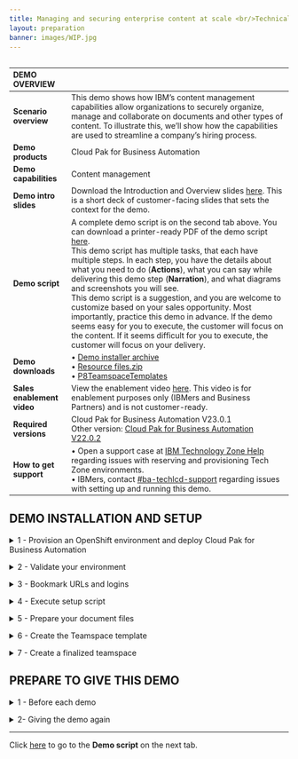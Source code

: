 ```yaml
---
title: Managing and securing enterprise content at scale <br/>Technical Sales Level 3 demo
layout: preparation
banner: images/WIP.jpg
---
```

<inline-notification text="The environments required to operate this demonstration are no longer available. We are working on migrating this demonstration to a new environment as soon as possible. Thank you for your understanding."></inline-notification> 
---

<span id="top"></span>

| DEMO OVERVIEW | |
| :---         | :--- |
| **Scenario overview** | This demo shows how IBM’s content management capabilities allow organizations to securely organize, manage and collaborate on documents and other types of content. To illustrate this, we’ll show how the capabilities are used to streamline a company’s hiring process. |
| **Demo products** | Cloud Pak for Business Automation |
| **Demo capabilities** | Content management |
| **Demo intro slides** | Download the Introduction and Overview slides <a href="./files/Managing and Securing Enterprise Content at Scale Platinum Demo - Intro deck.pptx" target="_blank" rel="noreferrer">here</a>. This is a short deck of customer-facing slides that sets the context for the demo. |
| **Demo script** | A complete demo script is on the second tab above. You can download a printer-ready PDF of the demo script <a href="./files/Managing and Securing Enterprise Content at Scale Platinum Demo - PDF script.pdf" target="_blank" rel="noreferrer">here</a>. <br/> This demo script has multiple tasks, that each have multiple steps. In each step, you have the details about what you need to do (**Actions**), what you can say while delivering this demo step (**Narration**), and what diagrams and screenshots you will see. <br/> This demo script is a suggestion, and you are welcome to customize based on your sales opportunity. Most importantly, practice this demo in advance. If the demo seems easy for you to execute, the customer will focus on the content. If it seems difficult for you to execute, the customer will focus on your delivery. |
| **Demo downloads** | • <a href="./files/Demo-Installer-23-0-1.zip" target="_blank" rel="noreferrer">Demo installer archive</a><br/> • <a href="./files/Resource files.zip" target="_blank" rel="noreferrer">Resource files.zip</a><br/> • <a href="./files/P8TeamspaceTemplates.templates" target="_blank" rel="noreferrer">P8TeamspaceTemplates</a> <br/> |
| **Sales enablement video** | View the enablement video <a href="https://ibm.box.com/s/3y8p1y32ap5tpln6nb6iakncs44ip0xc" target="_blank" rel="noreferrer">here</a>. This video is for enablement purposes only (IBMers and Business Partners) and is not customer-ready. |
| **Required versions** | Cloud Pak for Business Automation V23.0.1 <br/> Other version: [Cloud Pak for Business Automation V22.0.2](/300-business-automation-managing-and-securing-enterprise-content-at-scale/v22.0.2) |
| **How to get support** | • Open a support case at <a href="https://techzone.ibm.com/help" target="_blank" rel="noreferrer">IBM Technology Zone Help</a> regarding issues with reserving and provisioning Tech Zone environments.<br/>• IBMers, contact <a href="https://ibm.enterprise.slack.com/archives/C06HT5PHLN9" target="_blank" rel="noreferrer">#ba-techlcd-support</a>  regarding issues with setting up and running this demo. |

## **DEMO INSTALLATION AND SETUP**

<span id="importFlow"></span>
<details markdown="1">

<summary>1 - Provision an OpenShift environment and deploy Cloud Pak for Business Automation</summary><br/>

To run this demonstration, you will need an OpenShift environment with Cloud Pak for Business Automation 23.0.1 installed. 

You have two options to get your Cloud Pak for Business Automation 23.0.1 environment.

| DESCRIPTION | OPPORTUNITY NUMBER REQUIRED? | CP4BA INSTALL TYPE | GOOD FOR... | LINK |
| :---         | :--- | :--- | :--- | :--- |
| **Automatically installed Pak Installer CP4BA cluster** | NO (allows Practice / Self-Education) | Automated by ITZ and DAFFY | Users who don't need to build skills in CP4BA install. | <a href="./files/Using PakInstaller pre-configured VMWare image.pdf" target="_blank" rel="noreferrer">Pak Installer guide</a> |
| **Self-installed ITZ OpenShift cluster** | NO (allows Practice / Self-Education) | Manual with step-by-step instructions | Users who have skills in CP4BA install, want more control over the cluster's deployment, already have or wish to build familiarity with ITZ IPI/UPI clusters or want to use the latest **CP4BA IFix version**. |  <a href="./files/Installing-CP4BA-23-0-1-on-a-TechZone-OpenShift-VMware-image.pdf" target="_blank" rel="noreferrer">CP4BA Deployment guide</a> |

<br/>

**[Go to top](#top)**

</details>

<span id="importFlow"></span>
<details markdown="1">

<summary>2 - Validate your environment</summary><br/>

After 5-6 hours, your Cloud Pak for Business Automation environment should be ready. 

The setup is completed when the CP4BA access information config map is created with the URL and credentials to log into the various installed components. 

1. Log in to your OpenShift console using the credentials provided in your environment tile on TechZone. Go in **My reservations** in TechZone. <br/><inline-notification text="If you have used the Pak Installer, click the Pak Installer Portal URL link. Then, go to the **OpenShift Console** tab to get the URL and credentials to access the console."></inline-notification><br/><img src="./images/Pak-Installer-Portal.png" width="800" /><br/>

2. Expand the **Workloads** (1) and click **ConfigMaps** (2). 
<br/><img src="./images/prep-click-configmaps.png" width="800" /><br/>

3. Expand the **projects** menu (1) and click **cp4ba-starter** (2).
<br/><img src="./images/prep-click-4ba-starter.png" width="800" /><br/>

4. Type '**access**' (1). Check that the **icp4adeploy-cp4ba-access-info** config map is present.
<br/><img src="./images/prep-configmap-displays.png" width="800" /><br/>

<inline-notification text="If the file is not listed, wait five more minutes for the CP4BA deployment to be completed."></inline-notification>

<br/>

5. Click **icp4adeploy-cp4ba-access-info**. 
<br/><img src="./images/prep-click-deploy.png" width="800" /><br/>

6. Scroll down (1) and check that all the ADS access information is displayed. ADS is the last element to install, so your CP4BA setup is completed once this info displays. 
<br/><img src="./images/prep-ads-access-info.png" width="800" /><br/>

**[Go to top](#top)**

</details>

<span id="importFlow"></span>
<details markdown="1">

<summary>3 - Bookmark URLs and logins</summary><br/>

This demo shows how IBM Content Navigator manages content. A web-based console provides end-users the capability to securely access and work content assets, individually or with a team.

In this section, you will collect the links to access the required capabilities and use them to make a cheat sheet to use throughout the demo.

This is a sample completed cheat sheet:<br/><img src="./images/Prep-cheatsheet.png" width="500" /><br/>

Let’s collect the URLs and passwords for the demo cheat sheet.<br/>

1. Log in your Openshift console using the credentials provided in section 1 above.<br/>

2. Expand your user menu (1) and click **Copy login command** (2).<br/><img src="./images/Prep358.png" width="800" /><br/>

3. Click **Display Token**.<br/><img src="./images/Prep359.png" width="800" /><br/>

4. Copy the Admin **token** (1) and the Admin URL (2) to your cheat sheet.<br/><img src="./images/Prep360.png" width="800" /><br/>

5. Close the tab in your browser to return to the ROKS admin page.<br/>Let's get the URL, username, and password to access IBM Content Navigator.<br/>

6. Click  **ConfigMaps**.<br/><img src="./images/Prep10.png" width="800" /><br/>

7. Expand the **Project** menu (1) and select **cp4ba-starter** (2).<br/><img src="./images/Prep-cp4ba-starter.png" width="800" /><br/>

8. Type **‘access’** in the search field (the results will automatically filter).<br/><img src="./images/Prep-type-access.png" width="800" /><br/>

9. Click the **icpdeploy-cp4ba-access-info** ConfigMap.<br/><img src="./images/Prep-click-icpdeploy.png" width="800" /><br/>

10. Scroll to the **navigator-access-info** (1) section. Copy the **Business Automation Navigator for CP4BA** URL (2) to your cheat sheet as the IBM Content Navigator URL. Copy **username: cp4admin** and the **password** (3) to your cheat sheet as well. <br/><inline-notification text="This is the cp4admin user’s password for IBM Content Navigator and Business Automation Studio."></inline-notification><br/><img src="./images/Prep-cheat-sheet-info.png" width="800" /><br/>

**[Go to top](#top)**

</details>

<span id="importFlow"></span>
<details markdown="1">

<summary>4 - Execute setup script </summary><br/>

A script will configure IBM FileNet Content Manager (FNCM), IBM Cloud Pak for Business Automation (CP4BA) and parts of the IBM Content Navigator for the demo. Steps 4-7 explain the remaining manual configurations.<br/>

This automated configuration script uses the FNCM and CP4BA public APIs to:<br/>
1. Create the three personas used in this scenario: Henry (the HR Manager), Debby (the hiring Manager), and Patrick (the payroll Manager).
2. Create the document data model in FNCM.
3. Configure the built-in workflows used to validate documents.
4. Create and dedicated desktop in IBM Content Navigator.
5. Configure role-based redactions.
6. Create a document entry template.

<br/><inline-notification text="The following instruction are documented for an Apple Mac OS environment. For MS Windows users, proceed with the same commands using a Microsoft shell and executing the .BAT files."></inline-notification><br/>

1. Ensure you have Java 8 or later installed on your computer. Find your Java version by opening a Terminal window, typing the command "**java -version**" (1), and hitting enter. The **version** displays (2).<br/><img src="./images/Prep361.png" width="800" /><br/>If you do not have Java, download it from these locations:<br/>• IBMers with MacOS, use the <a href="https://w3.ibm.com/mac/" target="_blank" rel="noreferrer">Mac@IBM store</a>.<br/> • IBMers with PCs, use the <a href="https://w3.ibm.com/download/standardsoftware/PC/lang_en/issiCatalogPC.html" target="_blank" rel="noreferrer">PC@IBM store</a>.<br/> • Business Partners, use the <a href="https://www.oracle.com/java/technologies/downloads/" target="_blank" rel="noreferrer">Java downloads site</a> (or as directed by your internal IT department).<br/>

2. Download and unzip the <a href="./files/Demo-Installer-23-0-1.zip" target="_blank" rel="noreferrer">demo installer archive</a><br/> on a local folder of your computer.<br/>

3. Use a Terminal Shell window to navigate to the folder where the archive was unzipped:<br/><img src="./images/Prep362.png" width="800" /><br/>

4. Type **'cd ContentPlatinumDemoDeployment'** and hit enter to access the folder folder.<br/><img src="./images/Prep363.png" width="800" /><br/>

5. From your file browser, edit the **‘configurePlatinumDemoStarter.sh’** (.sh on Mac and .bat on Windows) file using the text editor of your choice.<br/><img src="./images/File-Browser.png" width="800" /><br/>

6. Replace the '<**ocpAdminURL**>' tag with the Admin URL from your cheat sheet (see step 2.3).<br/><img src="./images/Prep-4-6.png" width="800" /><br/>

7. Replace the '<**ocpAdminToken**>' tag with the Admin token from your cheat sheet (see step 2.3).<br/><img src="./images/Prep-4-7.png" width="800" /><br/>

8. Save and close the file (ctrl + s).

<br/>

9. On Mac: Make the file executable by typing **‘chmod 755 configureContentPlatinumDemoStarter.sh’** in the terminal window.<br/><img src="./images/Prep368.png" width="800" /><br/>

10. Type **‘./configureContentPlatinumDemoStarter.sh’** and hit enter to execute the script.<br/><img src="./images/Prep-4-10.png" width="800" /><br/>

11.	Wait for the execution to complete (1-3 minutes). <br/>After the execution completes, your display should match:<br/><img src="./images/Prep-4-11.png" width="800" /><br/>

<inline-notification text=" Review the entire display to check that all actions are <strong>Successful</strong> (meaning none <strong>Failed</strong> or were <strong>Skipped</strong>). The user login credentials should also display at the end of the script execution."></inline-notification><br/>

**[Go to top](#top)**

</details>

<span id="importFlow"></span>
<details markdown="1">

<summary>5 - Prepare your document files</summary><br/>

During the demo, documents related to the applicant John Doe will be added to the content management platform. These documents, called **Candidate files**, are documents sent by the applicant or pre-filled forms that reduce the demonstration duration.<br/>

1. Download the <a href="./files/Resource files.zip" target="_blank" rel="noreferrer">Resource files.zip</a> archive containing the documents.<br/>
2. Unzip the archive.<br/>
3. Open the folder containing the John Doe document repository.<br/>

**[Go to top](#top)**

</details>

<span id="importFlow"></span>
<details markdown="1">

<summary>6 - Create the Teamspace template</summary><br/>

Let's create a Teamspace template for the hiring team to use when collaborating on new applicants. Download the <a href="./files/P8TeamspaceTemplates.templates" target="_blank" rel="noreferrer"><strong>P8TeamspaceTemplates</strong></a> file.

1. Open IBM Content Navigator using the URL from your cheat sheet. Select **Enterprise LDAP** in the **Log in with** drop down menu (1). Enter **‘cp4admin’** as the **Username** and the **Password** (2) from your cheat sheet. Click **Log in** (3).<br/><img src="./images/Prep52.png" width="800" /><br/>

2. Click the **Teamspaces** tile. <br/><img src="./images/Prep283.png" width="800" /><br/>

3. Click the **Templates** tab.<br/><img src="./images/Prep284.png" width="800" /><br/>

4. Click **Import**.<br/><img src="./images/Prep285.png" width="800" /><br/>

5. Click **Browse** or **Choose file** (based on your browser).<br/><img src="./images/Prep344.png" width="800" /><br/><img src="./images/Prep286.png" width="800" /><br/>

6. Select the **P8TeamspaceTemplates** file (1) and click **Open** (2).<br/><img src="./images/Prep287.png" width="800" /><br/>

7. Click **Import**.<br/><img src="./images/Prep288.png" width="800" /><br/>

8. Double-click **FC Hiring Teamspace Template**.<br/><img src="./images/Prep289.png" width="800" /><br/>

9. Click the **Select Classes or Entry Templates** tab.<br/><img src="./images/Prep290.png" width="800" /><br/>

10.	Select **HR Application Document Entry Template** (1) and click **Add** (2).<br/><img src="./images/Prep291.png" width="800" /><br/>

11.	Click the **Folders and Documents Tree** tab.<br/><img src="./images/Prep292.png" width="800" /><br/>

12.	Click **HR Documents**.<br/><img src="./images/Prep293.png" width="800" /><br/>

13.	Click **Add Document**.<br/><img src="./images/Prep294.png" width="800" /><br/>

14.	Expand the **Search in** (1) drop down menu, select the **ECM Platinum Demo** (2) and click **OK** (3).<br/><img src="./images/Prep295.png" width="800" /><br/>

15.	Scroll to the **Search Criteria** section. In the **Property options** box, select **Is Not Empty** (1) in the search criteria drop down menu next to **Document Title**. Click **Search** (2). <br/><img src="./images/Prep296.png" width="800" /><br/>

16.	Select all the files (1) and click **OK** (2).<br/><img src="./images/Prep297.png" width="800" /><br/>

17.	Right-click **FC Evaluation form.docx** (1) and click **Properties** (2).<br/><img src="./images/Prep298.png" width="800" /><br/>

18.	Click the **Security** tab.<br/><img src="./images/Prep299.png" width="800" /><br/>

19.	Click **Select...**<br/><img src="./images/Prep300.png" width="800" /><br/>

20.	Search for **‘debby’**.<br/><img src="./images/Prep-6-20.png" width="800" /><br/>

21.	Select **debby** (1) and click the **right-facing arrow** (2) to add her to the **Selected** list.<br/><img src="./images/Prep-6-21.png" width="800" /><br/>

22.	Verify the **Permissions** role is **Owner** (1) and click **Add** (2).<br/><img src="./images/Prep-6-22.png" width="800" /><br/>

23.	Click **Save**.<br/><img src="./images/Prep304.png" width="800" /><br/>

24.	Click **Validate**.<br/><img src="./images/Prep305.png" width="800" /><br/>

25.	Select the **FC Hiring Teamspace Template** (1), click the **Actions** (2) drop down menu, and click **Properties** (3).<br/><img src="./images/Prep306.png" width="800" /><br/>

26.	Click **Security**.<br/><img src="./images/Prep307.png" width="800" /><br/>

27.	Click **Select...**<br/><img src="./images/Prep308.png" width="800" /><br/>

28.	Type ‘**henry**’ (1) and click the **magnifier** icon (2). <br/><img src="./images/Prep-6-28.png" width="800" /><br/>

29.	Select **henry** (1) and click the **right-facing arrow** (2) to add him to the **Selected** list.<br/><img src="./images/Prep-6-29.png" width="800" /><br/>

30.	Repeat the previous step to add **debby** and **patrick**.<br/>

31.	Select **Reader** in the **Permissions** drop box (1) and click **Add** (2).<br/><img src="./images/Prep-6-31.png" width="800" /><br/>

32.	Click **Save**.<br/><img src="./images/Prep312.png" width="800" /><br/>

33. Select the **FC Hiring Teamspace Template** (1), click the **Actions** (2) drop down menu, and click **Set as Default** (3).<br/><img src="./images/Prep313.png" width="800" /><br/>

34.	Click the **x** to close the Teamspaces view.<br/><img src="./images/Prep314.png" width="800" /><br/>

35. Log out of IBM Content Navigator.<br/>

**[Go to top](#top)**

</details>

<span id="importFlow"></span>
<details markdown="1">

<summary>7 - Create a finalized teamspace</summary><br/>

1. Open IBM Content Navigator using the URL from your cheat sheet. Select **Enterprise LDAP** in the **Log in with** drop down menu (1). Enter the **Username: 'henry'** and **Password: 'henry'** (2). Click **Log in** (3).<br/><img src="./images/Prep60.png" width="800" /><br/>

2. Click the **Teamspaces** tile.<br/><img src="./images/Prep316.png" width="800" /><br/>

3. Click **New Teamspace**.<br/><img src="./images/Prep317.png" width="800" /><br/>

4. Type ‘**John Doe**’ (1) in the **Teamspace name** field and click **Select Users** (2). <br/><img src="./images/Prep318.png" width="800" /><br/>

5. Click **Add Users and Groups...** <br/><img src="./images/Prep319.png" width="800" /><br/>

6. Type ‘**debby**’ (1) and click the **magnifier** icon (2).<br/><img src="./images/Prep-7-6.png" width="800" /><br/>

7. Select **debby** (1) and click the **right-facing arrow** (2).<br/><img src="./images/Prep-7-7.png" width="800" /><br/>

8. Repeat the previous step to add **patrick**.<br/><img src="./images/Prep-7-8.png" width="800" /><br/>

9. Select **Member** (1) in the **Roles** menu and click **Add** (2).<br/><img src="./images/Prep-7-9.png" width="800" /><br/>

10.	Click **Finish**. <br/><img src="./images/Prep324.png" width="800" /><br/>

11.	Click the **Candidate files** folder.<br/><img src="./images/Prep325.png" width="800" /><br/>

12.	Open your local files containing John Doe’s application files.<br/><inline-notification text="John Doe’s application files are in the <a href='./files/Resource files.zip' target='_blank' rel='noreferrer'>Resource files.zip</a> archive."></inline-notification><br/><img src="./images/Prep326.png" width="800" /><br/>

13.	Drag the **John Doe Diploma.pdf** file to the **Candidate files** folder.<br/><img src="./images/Prep327.png" width="800" /><br/>

14.	Type ‘**John Doe**’ for **Candidate Name** (1), set the **Document Type** to **Diploma** (2), set the **Document Source** to **External** (3), and set the **Department Name** to **R&D** (4). Click the **calendar** icon (5) and pick a day approximately three days in the future. Click **Add** (6).<br/><img src="./images/Prep328.png" width="800" /><br/>

15.	Repeat the previous two steps to add the John Doe's **Resume**, **Video**, and **Drivers License** documents (individually) to the **Candidate Files** folder. Add the properties below to each document as you add them to the repository: <br/><img src="./images/Prep329.png" width="800" /><br/>

16.	Click **John Doe Video.mp4**.<br/><img src="./images/Prep330.png" width="800" /><br/>

17.	Click **Bookmarks**.<br/><img src="./images/Prep331.png" width="800" /><br/>

18.	Click **New Bookmark**.<br/><img src="./images/Prep332.png" width="800" /><br/>

19.	Type ‘**Overview**’ (1) in the **Name** field. Type ‘**Tell me about yourself?**’ (2) in the description field. Click **OK** (3).<br/><img src="./images/Prep333.png" width="800" /><br/>

20.	Click the play icon and then pause the video at the next question slide.<br/><img src="./images/Prep334.png" width="800" /><br/>

21.	Repeat actions 17 - 19 to add more bookmarks, one at each new question slide. Repeat this process until these bookmarks are added:

<br/>

| Bookmark name | Time | Description |
| --- | --- | --- |
| Overview | 00:00:00 | Tell me about yourself? |
| Hiring reasons | 00:00:25 | Why should we hire you? |
| Last job | 00:00:34 | Why did you leave your last job? |
| Weaknesses | 00:00:46 | What is your greatest weakness? |
| Strengths | 00:00:53 | What are your greatest strengths? |
| Other interests | 00:01:03 | What do you like to do outside of work? |

<br/>

22.	The finalized bookmarks for the video should match the following:<br/><img src="./images/Prep336.png" width="800" /><br/>

23.	Log out and close the IBM Navigator Viewer window.

<br/>

**[Go to top](#top)**

</details>

## **PREPARE TO GIVE THIS DEMO**

<span id="importFlow"></span>
<details markdown="1">

<summary>1 - Before each demo</summary><br/>

Have these resources ready before starting the demonstration:
<br/>

1. Open the cheat sheet you created during demo preparation.
<br/>
2. Open the folder containing John Doe's candidate files (unzipped during step 5 - Prepare your document files).
<br/>
3. Use the URL from your cheat sheet to open IBM Content Navigator in a browser tab.

<br/>

<inline-notification text="Do not log in now, you will do this during the demonstration."></inline-notification>

</details>

<span id="importFlow"></span>
<details markdown="1">

<summary>2- Giving the demo again</summary><br/>

To give this demo again, you must do the following steps to reset the demo to its original state:<br/>

1.	Delete the John Doe Teamspace.
<br/>
2.	Delete the John Doe Demo Teamspace.
<br/>
3.	Repeat **Demo preparation** step **7 – Create a finalized teamspace**.

<br/>

Follow these detailed instructions to delete the Teamspaces:

<br/>

1. Open IBM Content Navigator using the URL from your cheat sheet. Enter the **Username** ‘henry’ and the **Password** ‘henry’ (1). Click **Log in** (2).<br/><img src="./images/Prep-username-password-henry.png" width="800" /><br/>

2. Click the **Teamspaces** tile.<br/><img src="./images/Prep338.png" width="800" /><br/>

3. Right-click the **John Doe** Teamspace (1) and click **Delete** (2).<br/><img src="./images/Prep339.png" width="800" /><br/>

4. Click **Delete**.<br/><img src="./images/Prep340.png" width="800" /><br/>

5. Repeat actions 3 and 4 in this step to delete the **John Doe Demo Teamspace**.<br/>

6. Repeat **Demo preparation** step **7 – Create a finalized teamspace**.

<br/>

**[Go to top](#top)**

</details>

***

Click [here](demo-script) to go to the **Demo script** on the next tab.
